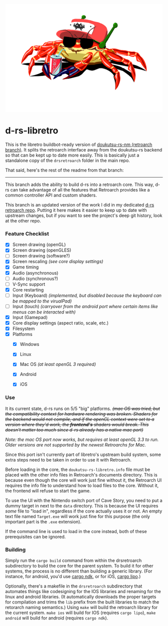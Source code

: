 ![doukutsu-rs](./res/drs-rust-mascot-CRAB-libretro.png)

# d-rs-libretro

This is the libretro buildbot-ready version of [doukutsu-rs-nm (retroarch branch)](https://github.com/DrGlaucous/doukutsu-rs-nm/tree/retroarch-dev). It splits the retroarch interface away from the doukutsu-rs backend so that can be kept up to date more easily. This is basically just a standalone copy of the `drsretroarch` folder in the main repo.

That said, here's the rest of the readme from that branch:

---

This branch adds the ability to build d-rs into a retroarch core. This way, d-rs can take advantage of all the features that Retroarch provides like a common controller API and custom shaders.

This branch is an updated version of the work I did in my dedicated [d-rs retroarch repo](https://github.com/DrGlaucous/drs-retroarch). Putting it here makes it easier to keep up to date with upstream changes, but if you want to see the project's deep git history, look at the other repo.

### Feature Checklist
- [x] Screen drawing (openGL)
- [X] Screen drawing (openGLES)
- [ ] Screen drawing (software?)
- [x] Screen rescaling *(see core display settings)*
- [x] Game timing
- [x] Audio (asynchronous)
- [ ] Audio (synchronous?)
- [ ] V-Sync support
- [x] Core restarting
- [ ] Input (Keyboard) *(implemented, but disabled because the keyboard can be mapped to the virualPad)*
- [ ] Input (touch) *(carryover from the android port where certain items like menus can be interacted with)*
- [x] Input (Gamepad)
- [x] Core display settings (aspect ratio, scale, etc.)
- [x] Filesystem
- [X] Platforms
  - [x] Windows
  - [X] Linux
  - [X] Mac OS *(at least openGL 3 required)*
  - [x] Android
  - [X] iOS


### Use
It its current state, d-rs runs on 5/5 "big" platforms. ~~*(mac OS was tried, but the compatibility context for hardware rendering was broken. Shaders for the backend would not compile, and if the openGL context were set to a version where they'd work, the **frontend's** shaders would break. This doesn't matter too much since d-rs already has a native mac port)*~~

*Note: the mac OS port now works, but requires at least openGL 3.3 to run. Older versions are not supported by the newest Retroarchs for Mac.*


Since this port isn't currently part of libretro's upstream build system, some extra steps need to be taken in order to use it with Retroarch. 

Before loading in the core, the `doukutsu-rs-libretro.info` file must be placed with the other info files in Retroarch's documents directory. This is because even though the core will work just fine without it, the Retroarch UI requires the info file to understand how to load files to the core. Without it, the frontend will refuse to start the game.

To use the UI with the Nintendo switch port of Cave Story, you need to put a dummy target in next to the `data` directory. This is because the UI requires *some* file to "load in", regardless if the core actually uses it or not. An empty text file named `Target.exe` will work just fine for this purpose (the only important part is the `.exe` extension).

If the command line is used to load in the core instead, both of these prerequisites can be ignored.

### Building

Simply run the `cargo build` command from within the drsretroarch subdirectory to build the core for the parent system. To build it for other systems, the process is no different than building a generic library. (For instance, for android, you'd use [cargo ndk](https://github.com/bbqsrc/cargo-ndk), or for iOS, [cargo lipo](https://github.com/TimNN/cargo-lipo).)


Optionally, there's a makefile in the `drsretroarch` subdirectory that automates things like codesigning for the IOS libraries and renaming for the linux and android libraries. (It automatically downloads the proper targets for compilation and trims the `lib` prefix from the built libraries to match the retorarch naming semantics.)
Using `make` will build the retroarch library for the current system. `make ios` will build for IOS (requires `cargo lipo`), `make android` will build for android (requires `cargo ndk`).







